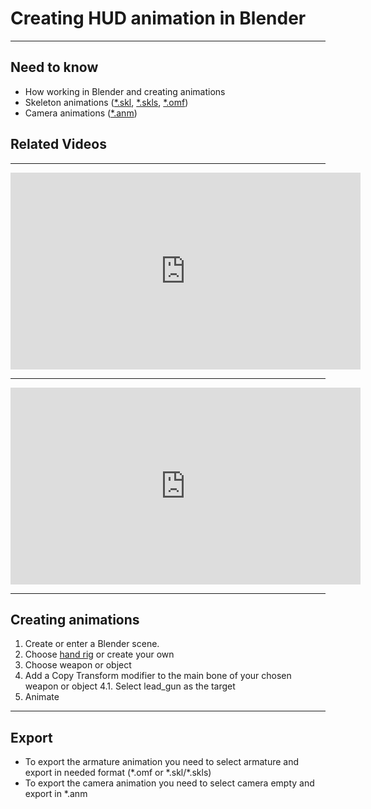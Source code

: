 # Creating HUD animation in Blender

___

## Need to know

- How working in Blender and creating animations
- Skeleton animations ([*.skl](../../reference/file-formats/animations/skl-skls.md), [*.skls](../../reference/file-formats/animations/skl-skls.md), [*.omf](../../reference/file-formats/animations/omf.md))
- Camera animations ([*.anm](../../reference/file-formats/animations/anm.md))

## Related Videos

___

<iframe width="560" height="315" src="https://www.youtube.com/embed/HwTYYH5zLjo" title="YouTube video player" frameborder="0" allow="accelerometer; autoplay; clipboard-write; encrypted-media; gyroscope; picture-in-picture; web-share" allowfullscreen></iframe>

___

<iframe width="560" height="315" src="https://www.youtube.com/embed/E_wMIdK0Ls0" title="YouTube video player" frameborder="0" allow="accelerometer; autoplay; clipboard-write; encrypted-media; gyroscope; picture-in-picture; web-share" allowfullscreen></iframe>

___

## Creating animations

1. Create or enter a Blender scene.
2. Choose [hand rig](../../resources/models-objects-locations.md#hands-rig) or create your own
3. Choose weapon or object
4. Add a Copy Transform modifier to the main bone of your chosen weapon or object
    4.1. Select lead_gun as the target
5. Animate

___

## Export

- To export the armature animation you need to select armature and export in needed format (\*.omf or \*.skl/*.skls)
- To export the camera animation you need to select camera empty and export in *.anm
